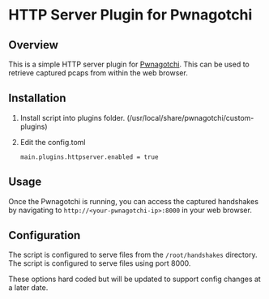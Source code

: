 # HTTP Server Plugin for Pwnagotchi

## Overview

This is a simple HTTP server plugin for [Pwnagotchi](https://pwnagotchi.ai/). This can be used to retrieve captured pcaps from within the web browser. 

## Installation

1. Install script into plugins folder. (/usr/local/share/pwnagotchi/custom-plugins)

2. Edit the config.toml

	`main.plugins.httpserver.enabled = true`

## Usage

Once the Pwnagotchi is running, you can access the captured handshakes by navigating to `http://<your-pwnagotchi-ip>:8000` in your web browser.

## Configuration

The script is configured to serve files from the `/root/handshakes` directory. 
The script is configured to serve files using port 8000.

These options hard coded but will be updated to support config changes at a later date. 



